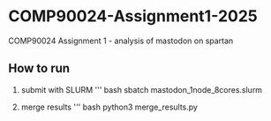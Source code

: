 # COMP90024-Assignment1-2025
COMP90024 Assignment 1 - analysis of mastodon on spartan

## How to run

1. submit with SLURM
''' bash
sbatch mastodon_1node_8cores.slurm

2. merge results
''' bash
python3 merge_results.py
